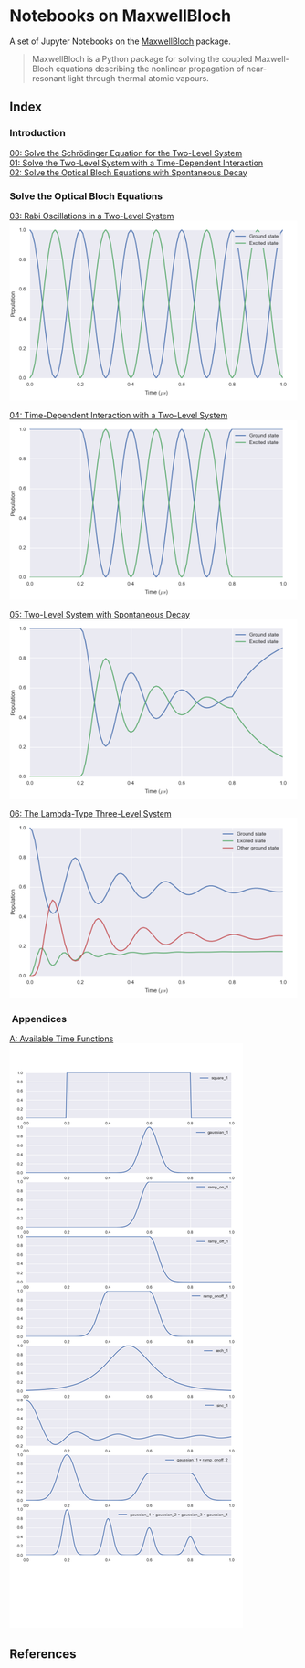 # Notebooks on MaxwellBloch

A set of Jupyter Notebooks on the [MaxwellBloch](https://github.com/tommyogden/maxwellbloch/) package.

> MaxwellBloch is a Python package for solving the coupled Maxwell-Bloch
> equations describing the nonlinear propagation of near-resonant light through
> thermal atomic vapours.

## Index

### Introduction

[00: Solve the Schrödinger Equation for the Two-Level System][00]  
[01: Solve the Two-Level System with a Time-Dependent Interaction][01]  
[02: Solve the Optical Bloch Equations with Spontaneous Decay][02]  

### Solve the Optical Bloch Equations

[03: Rabi Oscillations in a Two-Level System  
![](images/03-ob-solve-two-rabi-oscillations.png)][03]

[04: Time-Dependent Interaction with a Two-Level System  
![](images/04-ob-solve-two-tfunc-square.png)][04]

[05: Two-Level System with Spontaneous Decay
![](images/05-ob-solve-two-tfunc-square-decay.png)][05]

[06: The Lambda-Type Three-Level System
![](images/06-ob-solve-lamda-on-resonance.png)][06]

###  Appendices

[A: Available Time Functions][A]
![](images/A-available-time-functions.png)

<!-- [B: Loading from JSON Files and Saving to QuTiP Files][B] -->

## References





[00]: 00-solve-the-schroedinger-equation-for-the-two-level-system.ipynb
[01]: 01-solve-the-two-level-system-with-time-dependent-interaction.ipynb
[02]: 02-solving-the-optical-bloch-equations.ipynb

[03]: 03-ob-solve-two-rabi-oscillations.ipynb
[04]: 04-ob-solve-two-tfunc-square.ipynb
[05]: 05-ob-solve-two-tfunc-square-decay.ipynb

[06]: 06-ob-solve-lamda-on-resonance.ipynb

[A]: A-available-time-functions.ipynb
<!-- [B]: B-loading-from-json-and-saving-qu.ipynb -->